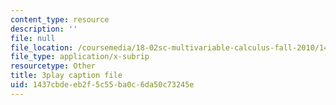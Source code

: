 ```yaml
---
content_type: resource
description: ''
file: null
file_location: /coursemedia/18-02sc-multivariable-calculus-fall-2010/1437cbdeeb2f5c55ba0c6da50c73245e_vnWXYI4UQrs.vtt
file_type: application/x-subrip
resourcetype: Other
title: 3play caption file
uid: 1437cbde-eb2f-5c55-ba0c-6da50c73245e
---
```

